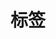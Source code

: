 ---
layout: tag
index: true
title: 标签
seo_title: 标签
cover: true
sidebar: [blogger, webinfo, donate]
---